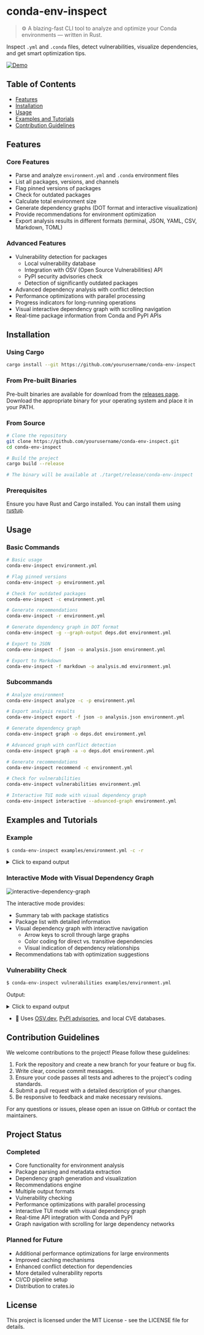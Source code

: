 # conda-env-inspect

> ⚙️ A blazing-fast CLI tool to analyze and optimize your Conda environments — written in Rust.

Inspect `.yml` and `.conda` files, detect vulnerabilities, visualize dependencies, and get smart optimization tips.

[![Demo](https://user-images.githubusercontent.com/your/demo.gif)](https://github.com/DishankChauhan/conda-env-inspect)

## Table of Contents

- [Features](#features)
- [Installation](#installation)
- [Usage](#usage)
- [Examples and Tutorials](#examples-and-tutorials)
- [Contribution Guidelines](#contribution-guidelines)

## Features

### Core Features
- Parse and analyze `environment.yml` and `.conda` environment files
- List all packages, versions, and channels
- Flag pinned versions of packages
- Check for outdated packages
- Calculate total environment size
- Generate dependency graphs (DOT format and interactive visualization)
- Provide recommendations for environment optimization
- Export analysis results in different formats (terminal, JSON, YAML, CSV, Markdown, TOML)

### Advanced Features
- Vulnerability detection for packages
  - Local vulnerability database
  - Integration with OSV (Open Source Vulnerabilities) API
  - PyPI security advisories check
  - Detection of significantly outdated packages
- Advanced dependency analysis with conflict detection
- Performance optimizations with parallel processing
- Progress indicators for long-running operations
- Visual interactive dependency graph with scrolling navigation
- Real-time package information from Conda and PyPI APIs

## Installation

### Using Cargo

```bash
cargo install --git https://github.com/yourusername/conda-env-inspect
```

### From Pre-built Binaries

Pre-built binaries are available for download from the [releases page](https://github.com/yourusername/conda-env-inspect/releases). Download the appropriate binary for your operating system and place it in your PATH.

### From Source

```bash
# Clone the repository
git clone https://github.com/yourusername/conda-env-inspect.git
cd conda-env-inspect

# Build the project
cargo build --release

# The binary will be available at ./target/release/conda-env-inspect
```

### Prerequisites

Ensure you have Rust and Cargo installed. You can install them using [rustup](https://rustup.rs/).

## Usage

### Basic Commands

```bash
# Basic usage
conda-env-inspect environment.yml

# Flag pinned versions
conda-env-inspect -p environment.yml

# Check for outdated packages
conda-env-inspect -c environment.yml

# Generate recommendations
conda-env-inspect -r environment.yml

# Generate dependency graph in DOT format
conda-env-inspect -g --graph-output deps.dot environment.yml

# Export to JSON
conda-env-inspect -f json -o analysis.json environment.yml

# Export to Markdown
conda-env-inspect -f markdown -o analysis.md environment.yml
```

### Subcommands

```bash
# Analyze environment
conda-env-inspect analyze -c -p environment.yml

# Export analysis results
conda-env-inspect export -f json -o analysis.json environment.yml

# Generate dependency graph
conda-env-inspect graph -o deps.dot environment.yml

# Advanced graph with conflict detection
conda-env-inspect graph -a -o deps.dot environment.yml

# Generate recommendations
conda-env-inspect recommend -c environment.yml

# Check for vulnerabilities
conda-env-inspect vulnerabilities environment.yml

# Interactive TUI mode with visual dependency graph
conda-env-inspect interactive --advanced-graph environment.yml
```

## Examples and Tutorials

### Example

```bash
$ conda-env-inspect examples/environment.yml -c -r
```

<details>
<summary>Click to expand output</summary>

```
+---------------+---------+-------+---------+--------+----------+
| Package       | Version | Build | Channel | Pinned | Outdated |
+---------------+---------+-------+---------+--------+----------+
| python        | 3.9     | N/A   | default | Yes    | Yes      |
| numpy         | 1.22.3  | N/A   | default | Yes    | Yes      |
| pandas        | 1.4.2   | N/A   | default | Yes    | Yes      |
| matplotlib    | 3.5.1   | N/A   | default | Yes    | Yes      |
| scikit-learn  | 1.0.2   | N/A   | default | Yes    | Yes      |
| jupyterlab    | N/A     | N/A   | default | No     | No       |
| tensorflow    | 2.9.1   | N/A   | default | Yes    | Yes      |
| pytorch       | 1.11.0  | N/A   | pytorch | Yes    | Yes      |
| pip           | N/A     | N/A   | default | No     | No       |
+---------------+---------+-------+---------+--------+----------+
| TOTAL         | 9 packages | | | 7 pinned | 7 outdated |
+---------------+---------+-------+---------+--------+----------+
| Size          | 1.40 GB | | | | |
+---------------+---------+-------+---------+--------+----------+

Recommendations:
1. Found 7 outdated packages. Consider updating them for security and performance improvements.
2. Update numpy from 1.22.3 to 1.26.4
3. Update pandas from 1.4.2 to 2.2.1
4. Update matplotlib from 3.5.1 to 3.9.0
5. 77.8% of packages have pinned versions. This ensures reproducibility but may prevent updates.
```

</details>

### Interactive Mode with Visual Dependency Graph

![interactive-dependency-graph](https://user-images.githubusercontent.com/your/graph-demo.gif)

The interactive mode provides:
- Summary tab with package statistics
- Package list with detailed information
- Visual dependency graph with interactive navigation
  - Arrow keys to scroll through large graphs
  - Color coding for direct vs. transitive dependencies
  - Visual indication of dependency relationships
- Recommendations tab with optimization suggestions

### Vulnerability Check

```bash
$ conda-env-inspect vulnerabilities examples/environment.yml
```

Output:

<details>
<summary>Click to expand output</summary>

```
Found 5 potential security vulnerabilities:
1. numpy 1.22.3 - Potentially vulnerable due to being significantly outdated (current: 1.22.3, latest: 2.2.4)
2. matplotlib 3.5.1 - Potentially vulnerable due to being significantly outdated (current: 3.5.1, latest: 3.10.1)
3. scikit-learn 1.0.2 - Potentially vulnerable due to being significantly outdated (current: 1.0.2, latest: 1.6.1)
4. tensorflow 2.9.1 - Potentially vulnerable due to being significantly outdated (current: 2.9.1, latest: 2.18.0)
5. pytorch 1.11.0 - Potentially vulnerable due to being significantly outdated (current: 1.11.0, latest: 2.5.1)
```

</details>

- 🔐 Uses [OSV.dev](https://osv.dev), [PyPI advisories](https://pypi.org/security/), and local CVE databases.

## Contribution Guidelines

We welcome contributions to the project! Please follow these guidelines:

1. Fork the repository and create a new branch for your feature or bug fix.
2. Write clear, concise commit messages.
3. Ensure your code passes all tests and adheres to the project's coding standards.
4. Submit a pull request with a detailed description of your changes.
5. Be responsive to feedback and make necessary revisions.

For any questions or issues, please open an issue on GitHub or contact the maintainers.

## Project Status

### Completed
- Core functionality for environment analysis
- Package parsing and metadata extraction
- Dependency graph generation and visualization
- Recommendations engine
- Multiple output formats
- Vulnerability checking
- Performance optimizations with parallel processing
- Interactive TUI mode with visual dependency graph
- Real-time API integration with Conda and PyPI
- Graph navigation with scrolling for large dependency networks

### Planned for Future
- Additional performance optimizations for large environments
- Improved caching mechanisms
- Enhanced conflict detection for dependencies
- More detailed vulnerability reports
- CI/CD pipeline setup
- Distribution to crates.io

## License

This project is licensed under the MIT License - see the LICENSE file for details. 